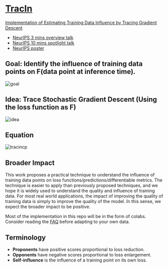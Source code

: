 # [TracIn](https://github.com/frederick0329/TracIn)

[Implementation of Estimating Training Data Influence by Tracing Gradient Descent](https://arxiv.org/pdf/2002.08484.pdf)
* [NeurIPS 3 mins overview talk](https://videos.neurips.cc/category/34/search/Estimating%20Training%20Data/video/slideslive-38937872?t=0)
* [NeurIPS 10 mins spotlight talk](https://videos.neurips.cc/category/34/search/Estimating%20Training%20Data/video/slideslive-38936700?t=27)
* [NeurIPS poster](https://github.com/frederick0329/TracIn/blob/master/figures/neurips_poster.pdf)

## Goal: Identify the influence of training data points on F(data point at inference time).

![goal](figures/goal.png)

## Idea: Trace Stochastic Gradient Descent (Using the loss function as F)

![idea](figures/idea.png)

## Equation 

![tracincp](figures/tracincp.png)

## Broader Impact
This work proposes a practical technique to understand the influence of 
training data points on loss functions/predictions/differentiable metrics. 
The technique is easier to apply than previously proposed techniques, and we 
hope it is widely used to understand the quality and influence of training data. 
For most real world applications, the impact of improving the quality of training 
data is simply to improve the quality of the model. In this sense, we expect the 
broader impact to be positive.

Most of the implementation in this repo will be in the form of colabs. 
Consider reading the [FAQ](https://drive.google.com/file/d/1zL3hwW4wFru49_-zwpmliRDdCahjumXa/view) before adapting to your own data.

## Terminology
* **Proponents** have positive scores proportional to loss reduction.
* **Opponents** have negative scores proportional to loss enlargement.
* **Self-influence** is the influence of a training point on its own loss.
